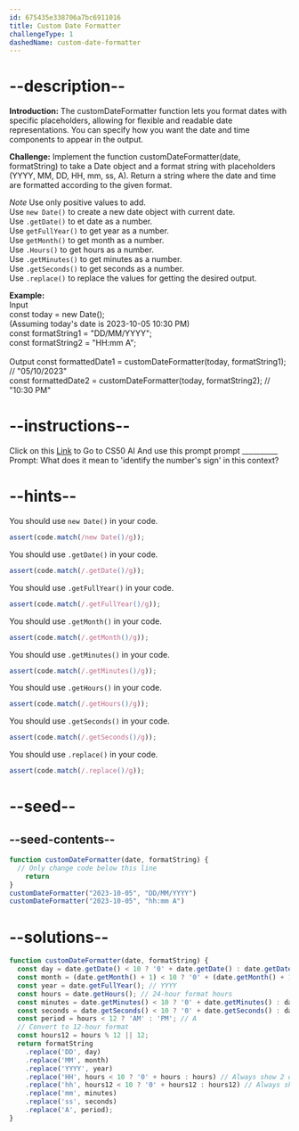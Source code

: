 ```yaml
---
id: 675435e338706a7bc6911016
title: Custom Date Formatter
challengeType: 1
dashedName: custom-date-formatter
---
```


# --description--

**Introduction:**
The customDateFormatter function lets you format dates with specific placeholders, allowing for flexible and readable date representations. You can specify how you want the date and time components to appear in the output.
<br>

**Challenge:**
Implement the function customDateFormatter(date, formatString) to take a Date object and a format string with placeholders (YYYY, MM, DD, HH, mm, ss, A). Return a string where the date and time are formatted according to the given format.

*Note*
Use only positive values to add. <br>
Use `new Date()` to create a new date object with current date. <br>
Use `.getDate()` to et date as a number. <br>
Use `getFullYear()` to get year as a number. <br>
Use `getMonth()` to get month as a number. <br>
Use `.Hours()` to get hours as a number. <br>
Use `.getMinutes()` to get minutes as a number. <br>
Use `.getSeconds()` to get seconds as a number. <br>
Use `.replace()` to replace the values for getting the desired output.

**Example:**
<br>
Input <br>
const today = new Date(); <br>
(Assuming today's date is 2023-10-05 10:30 PM) <br>
const formatString1 = "DD/MM/YYYY"; <br>
const formatString2 = "HH:mm A"; <br>
<br>
Output
const formattedDate1 = customDateFormatter(today, formatString1); // "05/10/2023" <br>
const formattedDate2 = customDateFormatter(today, formatString2); // "10:30 PM"

# --instructions--

Click on this <a href = "https://cs50.ai/chat">Link</a>  to Go to CS50 AI 
And use this prompt prompt __________
Prompt: What does it mean to 'identify the number's sign' in this context?

# --hints--

You should use `new Date()` in your code.

```js
assert(code.match(/new Date()/g));
```

You should use `.getDate()`  in your code.

```js
assert(code.match(/.getDate()/g));
```

You should use `.getFullYear()`  in your code.

```js
assert(code.match(/.getFullYear()/g));
```

You should use `.getMonth()`  in your code.

```js
assert(code.match(/.getMonth()/g));
```

You should use `.getMinutes()`  in your code.

```js
assert(code.match(/.getMinutes()/g));
```

You should use `.getHours()`  in your code.

```js
assert(code.match(/.getHours()/g));
```

You should use `.getSeconds()`  in your code.

```js
assert(code.match(/.getSeconds()/g));
```

You should use `.replace()`  in your code.

```js
assert(code.match(/.replace()/g));
```

# --seed--
## --seed-contents--

```js
function customDateFormatter(date, formatString) {
  // Only change code below this line
	return
}
customDateFormatter("2023-10-05", "DD/MM/YYYY")
customDateFormatter("2023-10-05", "hh:mm A")
```

# --solutions--

```js
function customDateFormatter(date, formatString) {
  const day = date.getDate() < 10 ? '0' + date.getDate() : date.getDate(); // DD
  const month = (date.getMonth() + 1) < 10 ? '0' + (date.getMonth() + 1) : (date.getMonth() + 1); // MM
  const year = date.getFullYear(); // YYYY
  const hours = date.getHours(); // 24-hour format hours
  const minutes = date.getMinutes() < 10 ? '0' + date.getMinutes() : date.getMinutes(); // mm
  const seconds = date.getSeconds() < 10 ? '0' + date.getSeconds() : date.getSeconds(); // ss
  const period = hours < 12 ? 'AM' : 'PM'; // A
  // Convert to 12-hour format
  const hours12 = hours % 12 || 12;
  return formatString
    .replace('DD', day)
    .replace('MM', month)
    .replace('YYYY', year)
    .replace('HH', hours < 10 ? '0' + hours : hours) // Always show 2 digits for HH in 24-hour format
    .replace('hh', hours12 < 10 ? '0' + hours12 : hours12) // Always show 2 digits for hh in 12-hour format
    .replace('mm', minutes)
    .replace('ss', seconds)
    .replace('A', period);
}
```
